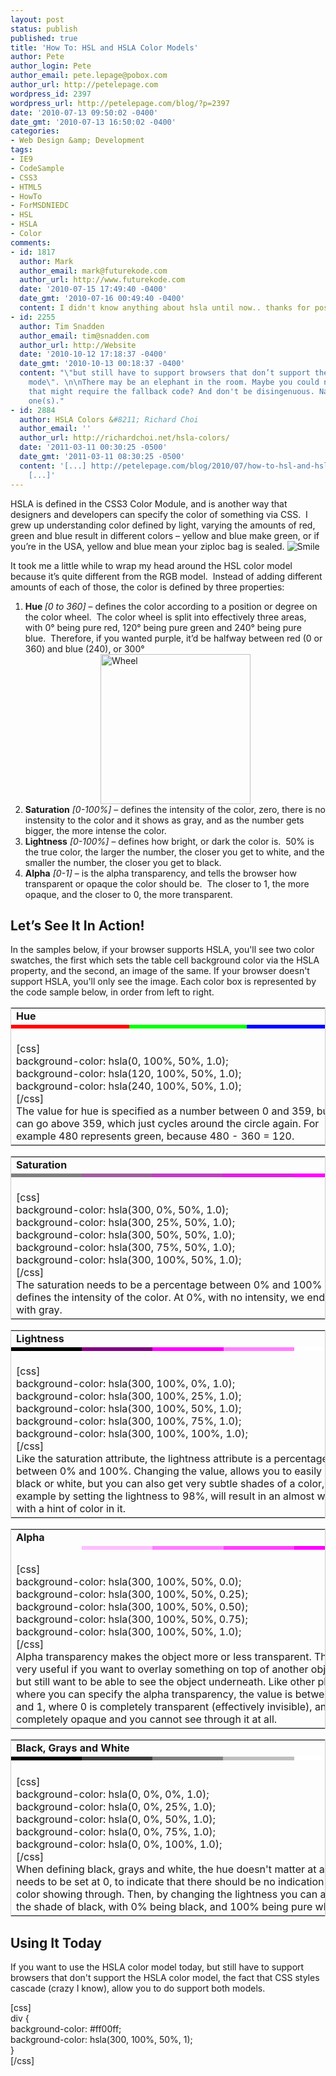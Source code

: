 ```yaml
---
layout: post
status: publish
published: true
title: 'How To: HSL and HSLA Color Models'
author: Pete
author_login: Pete
author_email: pete.lepage@pobox.com
author_url: http://petelepage.com
wordpress_id: 2397
wordpress_url: http://petelepage.com/blog/?p=2397
date: '2010-07-13 09:50:02 -0400'
date_gmt: '2010-07-13 16:50:02 -0400'
categories:
- Web Design &amp; Development
tags:
- IE9
- CodeSample
- CSS3
- HTML5
- HowTo
- ForMSDNIEDC
- HSL
- HSLA
- Color
comments:
- id: 1817
  author: Mark
  author_email: mark@futurekode.com
  author_url: http://www.futurekode.com
  date: '2010-07-15 17:49:40 -0400'
  date_gmt: '2010-07-16 00:49:40 -0400'
  content: I didn't know anything about hsla until now.. thanks for posting :)
- id: 2255
  author: Tim Snadden
  author_email: tim@snadden.com
  author_url: http://Website
  date: '2010-10-12 17:18:37 -0400'
  date_gmt: '2010-10-13 00:18:37 -0400'
  content: "\"but still have to support browsers that don’t support the HSLA color
    mode\". \n\nThere may be an elephant in the room. Maybe you could name a browser
    that might require the fallback code? And don't be disingenuous. Name the obvious
    one(s)."
- id: 2884
  author: HSLA Colors &#8211; Richard Choi
  author_email: ''
  author_url: http://richardchoi.net/hsla-colors/
  date: '2011-03-11 00:30:25 -0500'
  date_gmt: '2011-03-11 08:30:25 -0500'
  content: '[...] http://petelepage.com/blog/2010/07/how-to-hsl-and-hsla-color-models/
    [...]'
---
```

<p>HSLA is defined in the CSS3 Color Module, and is another way that designers and developers can specify the color of something via CSS.  I grew up understanding color defined by light, varying the amounts of red, green and blue result in different colors – yellow and blue make green, or if you’re in the USA, yellow and blue mean your ziploc bag is sealed. <img class="wlEmoticon wlEmoticon-smile" style="border-style: none;" src="http://petelepage.com/blog/wp-content/uploads/2010/07/wlEmoticonsmile.png" alt="Smile" /></p>
<p>It took me a little while to wrap my head around the HSL color model because it’s quite different from the RGB model.  Instead of adding different amounts of each of those, the color is defined by three properties:</p>
<ol>
<li><strong>Hue </strong><em>[0 to 360]</em> – defines the color according to a position or degree on the color wheel.  The color wheel is split into effectively three areas, with 0° being pure red, 120° being pure green and 240° being pure blue.  Therefore, if you wanted purple, it’d be halfway between red (0 or 360) and blue (240), or 300°<br />
<a href="http://petelepage.com/blog/wp-content/uploads/2010/07/Wheel.png"><img class="wlDisabledImage" style="display: block; float: none; margin-left: auto; margin-right: auto; border-width: 0px;" title="Wheel" src="http://petelepage.com/blog/wp-content/uploads/2010/07/Wheel_thumb.png" border="0" alt="Wheel" width="240" height="240" /></a></li>
<li><strong>Saturation</strong> <em>[0-100%]</em> – defines the intensity of the color, zero, there is no instensity to the color and it shows as gray, and as the number gets bigger, the more intense the color.</li>
<li><strong>Lightness</strong> <em>[0-100%]</em> – defines how bright, or dark the color is.  50% is the true color, the larger the number, the closer you get to white, and the smaller the number, the closer you get to black.</li>
<li><strong>Alpha</strong> <em>[0-1]</em> – is the alpha transparency, and tells the browser how transparent or opaque the color should be.  The closer to 1, the more opaque, and the closer to 0, the more transparent.</li>
</ol>
<h2>Let’s See It In Action!</h2>
<p>In the samples below, if your browser supports HSLA, you'll see two color swatches, the first which sets the table cell background color via the HSLA property, and the second, an image of the same.  If your browser doesn't support HSLA, you'll only see the image.  Each color box is represented by the code sample below, in order from left to right.</p>
<table style="width:100%;border:1px solid #cccccc;">
<tr>
<td colspan="3"><strong>Hue</strong></td>
</tr>
<tr>
<td style="background-color: hsla(0, 100%, 50%, 1.0);"></td>
<td style="background-color: hsla(120, 100%, 50%, 1.0);"></td>
<td style="background-color: hsla(240, 100%, 50%, 1.0);"></td>
</tr>
<tr>
<td colspan="3"><a href="http://petelepage.com/blog/wp-content/uploads/2010/07/hue.png"><img src="http://petelepage.com/blog/wp-content/uploads/2010/07/hue.png" alt="" title="Hue" width="550" height="14" class="alignnone size-full wp-image-2435" /></a></td>
</tr>
<tr>
<td colspan="3">
[css]<br />
background-color: hsla(0, 100%, 50%, 1.0);<br />
background-color: hsla(120, 100%, 50%, 1.0);<br />
background-color: hsla(240, 100%, 50%, 1.0);<br />
[/css]<br />
The value for hue is specified as a number between 0 and 359, but you can go above 359, which just cycles around the circle again.  For example 480 represents green, because 480 - 360 = 120.
</td>
</tr>
</table>
<table style="width:100%;border:1px solid #cccccc;">
<tr>
<td colspan="5"><strong>Saturation</strong></td>
</tr>
<tr>
<td style="background-color: hsla(300, 0%, 50%, 1.0);"></td>
<td style="background-color: hsla(300, 25%, 50%, 1.0);"></td>
<td style="background-color: hsla(300, 50%, 50%, 1.0);"></td>
<td style="background-color: hsla(300, 75%, 50%, 1.0);"></td>
<td style="background-color: hsla(300, 100%, 50%, 1.0);"></td>
</tr>
<tr>
<td colspan="5"><a href="http://petelepage.com/blog/wp-content/uploads/2010/07/saturation.png"><img src="http://petelepage.com/blog/wp-content/uploads/2010/07/saturation.png" alt="" title="Saturation" width="550" height="14" class="alignnone size-full wp-image-2441" /></a></td>
</tr>
<tr>
<td colspan="5">
[css]<br />
background-color: hsla(300, 0%, 50%, 1.0);<br />
background-color: hsla(300, 25%, 50%, 1.0);<br />
background-color: hsla(300, 50%, 50%, 1.0);<br />
background-color: hsla(300, 75%, 50%, 1.0);<br />
background-color: hsla(300, 100%, 50%, 1.0);<br />
[/css]<br />
The saturation needs to be a percentage between 0% and 100% and defines the intensity of the color. At 0%, with no intensity, we end up with gray.
</td>
</tr>
</table>
<table style="width:100%;border:1px solid #cccccc;">
<tr>
<td colspan="5"><strong>Lightness</strong></td>
</tr>
<tr>
<td style="background-color: hsla(300, 100%, 0%, 1.0);"></td>
<td style="background-color: hsla(300, 100%, 25%, 1.0);"></td>
<td style="background-color: hsla(300, 100%, 50%, 1.0);"></td>
<td style="background-color: hsla(300, 100%, 75%, 1.0);"></td>
<td style="background-color: hsla(300, 100%, 100%, 1.0);"></td>
</tr>
<tr>
<td colspan="5"><a href="http://petelepage.com/blog/wp-content/uploads/2010/07/lightness.png"><img src="http://petelepage.com/blog/wp-content/uploads/2010/07/lightness.png" alt="" title="Lightness" width="550" height="14" class="alignnone size-full wp-image-2443" /></a></td>
</tr>
<tr>
<td colspan="5">
[css]<br />
background-color: hsla(300, 100%, 0%, 1.0);<br />
background-color: hsla(300, 100%, 25%, 1.0);<br />
background-color: hsla(300, 100%, 50%, 1.0);<br />
background-color: hsla(300, 100%, 75%, 1.0);<br />
background-color: hsla(300, 100%, 100%, 1.0);<br />
[/css]<br />
Like the saturation attribute, the lightness attribute is a percentage between 0% and 100%.  Changing the value, allows you to easily create black or white, but you can also get very subtle shades of a color, for example by setting the lightness to 98%, will result in an almost white, with a hint of color in it.
</td>
</tr>
</table>
<table style="width:100%;border:1px solid #cccccc;">
<tr>
<td colspan="5"><strong>Alpha</strong></td>
</tr>
<tr>
<td style="background-color: hsla(300, 100%, 50%, 0.0);"></td>
<td style="background-color: hsla(300, 100%, 50%, 0.25);"></td>
<td style="background-color: hsla(300, 100%, 50%, 0.50);"></td>
<td style="background-color: hsla(300, 100%, 50%, 0.75);"></td>
<td style="background-color: hsla(300, 100%, 50%, 1.0);"></td>
</tr>
<tr>
<td colspan="5"><a href="http://petelepage.com/blog/wp-content/uploads/2010/07/alpha.png"><img src="http://petelepage.com/blog/wp-content/uploads/2010/07/alpha.png" alt="" title="Alpha" width="550" height="13" class="alignnone size-full wp-image-2451" /></a></td>
</tr>
<tr>
<td colspan="5">
[css]<br />
background-color: hsla(300, 100%, 50%, 0.0);<br />
background-color: hsla(300, 100%, 50%, 0.25);<br />
background-color: hsla(300, 100%, 50%, 0.50);<br />
background-color: hsla(300, 100%, 50%, 0.75);<br />
background-color: hsla(300, 100%, 50%, 1.0);<br />
[/css]<br />
Alpha transparency makes the object more or less transparent.  This is very useful if you want to overlay something on top of another object, but still want to be able to see the object underneath.  Like other places where you can specify the alpha transparency, the value is between 0 and 1, where 0 is completely transparent (effectively invisible), and 1 is completely opaque and you cannot see through it at all.
</td>
</tr>
</table>
<table style="width:100%;border:1px solid #cccccc;">
<tr>
<td colspan="5"><strong>Black, Grays and White</strong></td>
</tr>
<tr>
<td style="background-color: hsla(0, 0%, 0%, 1.0);"></td>
<td style="background-color: hsla(0, 0%, 25%, 1.0);"></td>
<td style="background-color: hsla(0, 0%, 50%, 1.0);"></td>
<td style="background-color: hsla(0, 0%, 75%, 1.0);"></td>
<td style="background-color: hsla(0, 0%, 100%, 1.0);"></td>
</tr>
<tr>
<td colspan="5"><a href="http://petelepage.com/blog/wp-content/uploads/2010/07/black.png"><img src="http://petelepage.com/blog/wp-content/uploads/2010/07/black.png" alt="" title="Black" width="550" height="16" class="alignnone size-full wp-image-2447" /></a></td>
</tr>
<tr>
<td colspan="5">
[css]<br />
background-color: hsla(0, 0%, 0%, 1.0);<br />
background-color: hsla(0, 0%, 25%, 1.0);<br />
background-color: hsla(0, 0%, 50%, 1.0);<br />
background-color: hsla(0, 0%, 75%, 1.0);<br />
background-color: hsla(0, 0%, 100%, 1.0);<br />
[/css]<br />
When defining black, grays and white, the hue doesn't matter at all.  The needs to be set at 0, to indicate that there should be no indication of the color showing through.  Then, by changing the lightness you can adjust the shade of black, with 0% being black, and 100% being pure white.
</td>
</tr>
</table>
<h2>Using It Today</h2>
<p>If you want to use the HSLA color model today, but still have to support browsers that don't support the HSLA color model, the fact that CSS styles cascade (crazy I know), allow you to do support both models.</p>
<p>[css]<br />
div {<br />
 background-color: #ff00ff;<br />
 background-color: hsla(300, 100%, 50%, 1);<br />
}<br />
[/css]</p>
